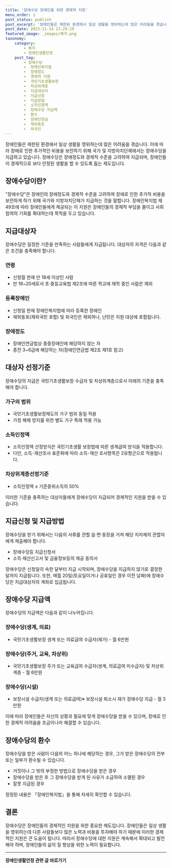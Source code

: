 ```yaml
---
title: '장애수당 장애인을 위한 경제적 지원'
menu_order: 1
post_status: publish
post_excerpt: '장애인들은 제한된 환경에서 일상 생활을 영위하는데 많은 어려움을 겪습니다. 이에 따라 장애로 인한 추가적인 비용을 보전하기 위해 국가 및 지방자치단체에서는 장애수당을 지급하고 있습니다. 장애수당은 장애정도와 경제적 수준을 고려하여 지급되며, 장애인들이 경제적으로 보다 안정된 생활을 할 수 있도록 돕는 제도입니다.'
post_date: 2023-11-14 22:29:29
featured_image: _images/복지.png
taxonomy:
    category:
        - 복지
        - 장애인생활안정
    post_tag:
        - 장애수당
        -  장애인복지법
        -  장애정도
        -  경제적 지원
        -  국민기초생활보장
        -  차상위계층
        -  지급대상자
        -  지급신청
        -  지급방법
        -  소득인정액
        -  장애수당 지급액
        -  환수
        -  장애인연금
        -  재외동포
        -  외국인
---
```



장애인들은 제한된 환경에서 일상 생활을 영위하는데 많은 어려움을 겪습니다. 이에 따라 장애로 인한 추가적인 비용을 보전하기 위해 국가 및 지방자치단체에서는 장애수당을 지급하고 있습니다. 장애수당은 장애정도와 경제적 수준을 고려하여 지급되며, 장애인들이 경제적으로 보다 안정된 생활을 할 수 있도록 돕는 제도입니다.

## 장애수당이란?

"장애수당"은 장애인의 장애정도와 경제적 수준을 고려하여 장애로 인한 추가적 비용을 보전하게 하기 위해 국가와 지방자치단체가 지급하는 것을 말합니다. 장애인복지법 제49조에 따라 장애인들에게 제공되는 이 지원은 장애인들의 경제적 부담을 줄이고 사회 참여의 기회를 확대하는데 목적을 두고 있습니다.

## 지급대상자

장애수당은 일정한 기준을 만족하는 사람들에게 지급됩니다. 대상자의 자격은 다음과 같은 조건을 충족해야 합니다.

### 연령

- 신청월 현재 만 18세 이상인 사람
- 만 18~20세로서 초·중등교육법 제2조에 따른 학교에 재학 중인 사람은 제외

### 등록장애인

- 신청일 현재 장애인복지법에 따라 등록한 장애인
- 재외동포(재외국민 포함) 및 외국인은 제외하나, 난민은 지원 대상에 포함됩니다.

### 장애정도

- 장애인연금법상 중증장애인에 해당하지 않는 자
- 종전 3~6급에 해당하는 자(장애인연금법 제2조 제1호 참고)

## 대상자 선정기준

장애수당의 지급은 국민기초생활보장 수급자 및 차상위계층으로서 아래의 기준을 충족해야 합니다.

### 가구의 범위

- 국민기초생활보장제도의 가구 범위 동일 적용
- 가정 해체 방지를 위한 별도 가구 특례 적용 가능

### 소득인정액

- 소득인정액 산정방식은 국민기초생활 보장법에 따른 생계급여 방식을 적용합니다.
- 다만, 소득･재산조사 표준화에 따라 소득･재산 조사항목은 2유형군으로 적용됩니다.

### 차상위계층선정기준

- 소득인정액 ≤ 기준중위소득의 50%

이러한 기준을 충족하는 대상자들에게 장애수당이 지급되어 경제적인 지원을 받을 수 있습니다.

## 지급신청 및 지급방법

장애수당을 받기 위해서는 다음의 서류를 관할 읍·면·동장을 거쳐 해당 지자체의 관할자에게 제출해야 합니다.

- 장애수당등 지급신청서
- 소득·재산신고서 및 금융정보등의 제공 동의서

장애수당은 신청일이 속한 달부터 지급 시작되며, 장애수당을 지급하지 않기로 결정한 달까지 지급됩니다. 또한, 매월 20일(토요일이거나 공휴일인 경우 이전 날짜)에 장애수당은 지급대상자의 계좌로 입금됩니다.

## 장애수당 지급액

장애수당의 지급액은 다음과 같이 나누어집니다.

### 장애수당(생계, 의료)

- 국민기초생활보장 생계 또는 의료급여 수급자(재가) - 월 6만원

### 장애수당(주거, 교육, 차상위)

- 국민기초생활보장 주거 또는 교육급여 수급자(생계, 의료급여 미수급자) 및 차상위계층 - 월 6만원

### 장애수당(시설)

- 보장시설 수급자(생계 또는 의료급여)※ 보장시설 퇴소시 재가 장애수당 지급 - 월 3만원

이에 따라 장애인들은 자신의 상황과 필요에 맞게 장애수당을 받을 수 있으며, 장애로 인한 경제적 어려움을 조금이나마 해결할 수 있습니다.

## 장애수당의 환수

장애수당을 받은 사람이 다음의 어느 하나에 해당하는 경우, 그가 받은 장애수당의 전부 또는 일부가 환수될 수 있습니다.

- 거짓이나 그 밖의 부정한 방법으로 장애수당을 받은 경우
- 장애수당을 받은 후 그 장애수당을 받게 된 사유가 소급하여 소멸된 경우
- 잘못 지급된 경우

정정된 내용은 「장애인복지법」을 통해 자세히 확인할 수 있습니다.

## 결론

장애수당은 장애인들의 경제적인 지원을 위한 중요한 제도입니다. 장애인들은 일상 생활을 영위하는데 다른 사람들보다 많은 노력과 비용을 투자해야 하기 때문에 이러한 경제적인 지원은 큰 도움이 됩니다. 따라서 장애수당에 대한 지원은 계속해서 확대되고 발전해야 하며, 장애인들의 삶의 질 향상을 위한 노력이 필요합니다.
<!-- wp:separator -->
<hr class="wp-block-separator has-alpha-channel-opacity"/>
<!-- /wp:separator -->

<!-- wp:group {"backgroundColor":"base","layout":{"type":"constrained"}} -->
<div class="wp-block-group has-base-background-color has-background"><!-- wp:paragraph {"align":"center","fontSize":"medium"} -->
<p class="has-text-align-center has-large-font-size"><strong>장애인생활안정 관련 글 바로가기</strong></p>
<!-- /wp:paragraph -->


<!-- wp:latest-posts
{"categories":[{"id":22556,"count":19,"description":"","link":"https://uknowlaw.com/category/%ec%9e%a5%ec%95%a0%ec%9d%b8%ec%83%9d%ed%99%9c%ec%95%88%ec%a0%95/","name":"장애인생활안정","slug":"장애인생활안정","taxonomy":"category","parent":0,"meta":[],"_links":{"self":[{"href":"https://uknowlaw.com/wp-json/wp/v2/categories/22556"}],"collection":[{"href":"https://uknowlaw.com/wp-json/wp/v2/categories"}],"about":[{"href":"https://uknowlaw.com/wp-json/wp/v2/taxonomies/category"}],"wp:post_type":[{"href":"https://uknowlaw.com/wp-json/wp/v2/posts?categories=22556"}],"curies":[{"name":"wp","href":"https://api.w.org/{rel}","templated":true}]}}],"postsToShow":100,"excerptLength":28,"postLayout":"grid","columns":2,"featuredImageAlign":"left","featuredImageSizeSlug":"large","fontSize":"small"} /--></div>
<!-- /wp:group -->